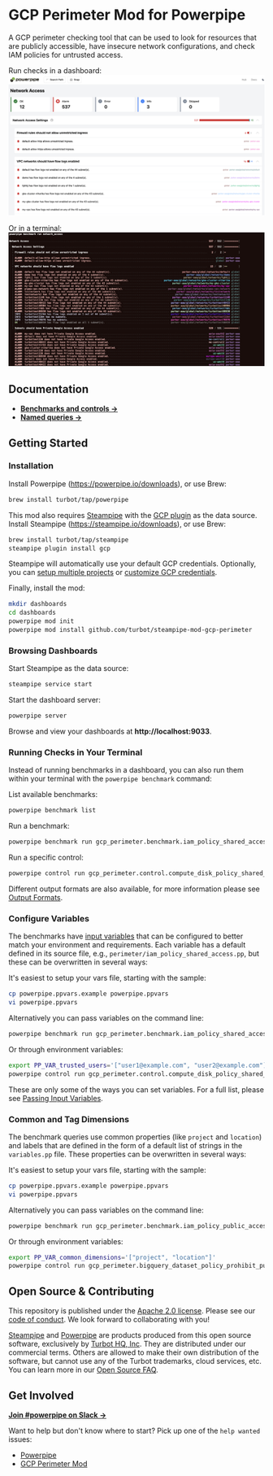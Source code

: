 # GCP Perimeter Mod for Powerpipe

A GCP perimeter checking tool that can be used to look for resources that are publicly accessible, have insecure network configurations, and check IAM policies for untrusted access.

Run checks in a dashboard:
![image](https://raw.githubusercontent.com/turbot/steampipe-mod-gcp-perimeter/main/docs/images/gcp_perimeter_network_access_dashboard.png)

Or in a terminal:
![image](https://raw.githubusercontent.com/turbot/steampipe-mod-gcp-perimeter/main/docs/images/gcp_perimeter_network_access_console.png)

## Documentation

- **[Benchmarks and controls →](https://hub.powerpipe.io/mods/turbot/gcp_perimeter/controls)**
- **[Named queries →](https://hub.powerpipe.io/mods/turbot/gcp_perimeter/queries)**

## Getting Started

### Installation

Install Powerpipe (https://powerpipe.io/downloads), or use Brew:

```sh
brew install turbot/tap/powerpipe
```

This mod also requires [Steampipe](https://steampipe.io) with the [GCP plugin](https://hub.steampipe.io/plugins/turbot/gcp) as the data source. Install Steampipe (https://steampipe.io/downloads), or use Brew:

```sh
brew install turbot/tap/steampipe
steampipe plugin install gcp
```

Steampipe will automatically use your default GCP credentials. Optionally, you can [setup multiple projects](https://hub.steampipe.io/plugins/turbot/gcp#multi-project-connections) or [customize GCP credentials](https://hub.steampipe.io/plugins/turbot/gcp#configuring-gcp-credentials).

Finally, install the mod:

```sh
mkdir dashboards
cd dashboards
powerpipe mod init
powerpipe mod install github.com/turbot/steampipe-mod-gcp-perimeter
```

### Browsing Dashboards

Start Steampipe as the data source:

```sh
steampipe service start
```

Start the dashboard server:

```sh
powerpipe server
```

Browse and view your dashboards at **http://localhost:9033**.

### Running Checks in Your Terminal

Instead of running benchmarks in a dashboard, you can also run them within your
terminal with the `powerpipe benchmark` command:

List available benchmarks:

```sh
powerpipe benchmark list
```

Run a benchmark:

```sh
powerpipe benchmark run gcp_perimeter.benchmark.iam_policy_shared_access
```

Run a specific control:

```sh
powerpipe control run gcp_perimeter.control.compute_disk_policy_shared_with_trusted_domains
```

Different output formats are also available, for more information please see
[Output Formats](https://powerpipe.io/docs/reference/cli/benchmark#output-formats).

### Configure Variables

The benchmarks have [input variables](https://powerpipe.io/docs/build/mod-variables#input-variables) that can be configured to better match your environment and requirements. Each variable has a default defined in its source file, e.g., `perimeter/iam_policy_shared_access.pp`, but these can be overwritten in several ways:

It's easiest to setup your vars file, starting with the sample:

```sh
cp powerpipe.ppvars.example powerpipe.ppvars
vi powerpipe.ppvars
```

Alternatively you can pass variables on the command line:

```sh
powerpipe benchmark run gcp_perimeter.benchmark.iam_policy_shared_access --var='gcp_perimeter.trusted_users=["user1@example.com", "user2@example.com"]'
```

Or through environment variables:

```sh
export PP_VAR_trusted_users='["user1@example.com", "user2@example.com"]'
powerpipe control run gcp_perimeter.control.compute_disk_policy_shared_with_trusted_users
```

These are only some of the ways you can set variables. For a full list, please see [Passing Input Variables](https://powerpipe.io/docs/build/mod-variables#passing-input-variables).

### Common and Tag Dimensions

The benchmark queries use common properties (like `project` and `location`) and labels that are defined in the form of a default list of strings in the `variables.pp` file. These properties can be overwritten in several ways:

It's easiest to setup your vars file, starting with the sample:

```sh
cp powerpipe.ppvars.example powerpipe.ppvars
vi powerpipe.ppvars
```

Alternatively you can pass variables on the command line:

```sh
powerpipe benchmark run gcp_perimeter.benchmark.iam_policy_public_access --var 'gcp_perimeter.common_dimensions=["project", "location"]'
```

Or through environment variables:

```sh
export PP_VAR_common_dimensions='["project", "location"]'
powerpipe control run gcp_perimeter.bigquery_dataset_policy_prohibit_public_access
```

## Open Source & Contributing

This repository is published under the [Apache 2.0 license](https://www.apache.org/licenses/LICENSE-2.0). Please see our [code of conduct](https://github.com/turbot/.github/blob/main/CODE_OF_CONDUCT.md). We look forward to collaborating with you!

[Steampipe](https://steampipe.io) and [Powerpipe](https://powerpipe.io) are products produced from this open source software, exclusively by [Turbot HQ, Inc](https://turbot.com). They are distributed under our commercial terms. Others are allowed to make their own distribution of the software, but cannot use any of the Turbot trademarks, cloud services, etc. You can learn more in our [Open Source FAQ](https://turbot.com/open-source).

## Get Involved

**[Join #powerpipe on Slack →](https://turbot.com/community/join)**

Want to help but don't know where to start? Pick up one of the `help wanted` issues:

- [Powerpipe](https://github.com/turbot/powerpipe/labels/help%20wanted)
- [GCP Perimeter Mod](https://github.com/turbot/steampipe-mod-gcp-perimeter/labels/help%20wanted)
